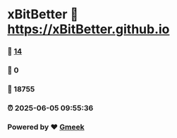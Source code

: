 # xBitBetter :link: https://xBitBetter.github.io 
### :page_facing_up: [14](https://xBitBetter.github.io/tag.html) 
### :speech_balloon: 0 
### :hibiscus: 18755 
### :alarm_clock: 2025-06-05 09:55:36 
### Powered by :heart: [Gmeek](https://github.com/Meekdai/Gmeek)
